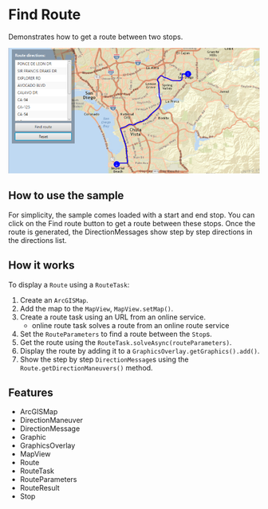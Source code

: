 <h1>Find Route</h1>

<p>Demonstrates how to get a route between two stops.</p>

<p><img src="FindRoute.png"/></p>

<h2>How to use the sample</h2>

<p>For simplicity, the sample comes loaded with a start and end stop. You can click on the Find route button to get a route between these stops. Once the route is generated, the DirectionMessages show step by step directions in the directions list.</p>

<h2>How it works</h2>

<p>To display a <code>Route</code> using a <code>RouteTask</code>:</p>

<ol>
  <li>Create an <code>ArcGISMap</code>.</li>
  <li>Add the map to the <code>MapView</code>, <code>MapView.setMap()</code>. </li>
  <li>Create a route task using an URL from an online service.
    <ul><li>online route task solves a route from an online route service</li></ul></li>
  <li>Set the <code>RouteParameters</code> to find a route between the <code>Stop</code>s. </li>
  <li>Get the route using the  <code>RouteTask.solveAsync(routeParameters)</code>.</li>
  <li>Display the route by adding it to a <code>GraphicsOverlay.getGraphics().add()</code>.</li>
  <li>Show the step by step <code>DirectionMessage</code>s using the <code>Route.getDirectionManeuvers()</code> method.</li>
</ol>

<h2>Features</h2>

<ul>
  <li>ArcGISMap</li>
  <li>DirectionManeuver</li>
  <li>DirectionMessage</li>
  <li>Graphic</li>
  <li>GraphicsOverlay</li>
  <li>MapView</li>
  <li>Route</li>
  <li>RouteTask</li>
  <li>RouteParameters</li>
  <li>RouteResult</li>
  <li>Stop</li>
</ul>